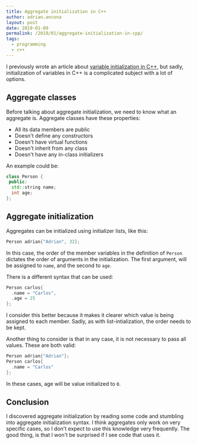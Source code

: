 ```yaml
---
title: Aggregate initialization in C++
author: adrian.ancona
layout: post
date: 2019-01-09
permalink: /2019/01/aggregate-initialization-in-cpp/
tags:
  - programming
  - c++
---
```


I previously wrote an article about [variable initialization in C++](/2019/01/2019-01-02-variable-initialization-in-cpp), but sadly, initialization of variables in C++ is a complicated subject with a lot of options.

## Aggregate classes

Before talking about aggregate initialization, we need to know what an aggregate is. Aggregate classes have these properties:

- All its data members are public
- Doesn't define any constructors
- Doesn't have virtual functions
- Doesn't inherit from any class
- Doesn't have any in-class initializers

An example could be:

```cpp
class Person {
 public:
  std::string name;
  int age;
};
```

<!--more-->

## Aggregate initialization

Aggregates can be initialized using initializer lists, like this:

```cpp
Person adrian{"Adrian", 32};
```

In this case, the order of the member variables in the definition of `Person` dictates the order of arguments in the initialization. The first argument, will be assigned to `name`, and the second to `age`.

There is a different syntax that can be used:

```cpp
Person carlos{
  .name = "Carlos",
  .age = 25
};
```

I consider this better because it makes it clearer which value is being assigned to each member. Sadly, as with list-intialization, the order needs to be kept.

Another thing to consider is that in any case, it is not necessary to pass all values. These are both valid:

```cpp
Person adrian{"Adrian"};
Person carlos{
  .name = "Carlos"
};
```

In these cases, age will be value initialized to `0`.

## Conclusion

I discovered aggregate initialization by reading some code and stumbling into aggregate initialization syntax. I think aggregates only work on very specific cases, so I don't expect to use this knowledge very frequently. The good thing, is that I won't be surprised if I see code that uses it.

